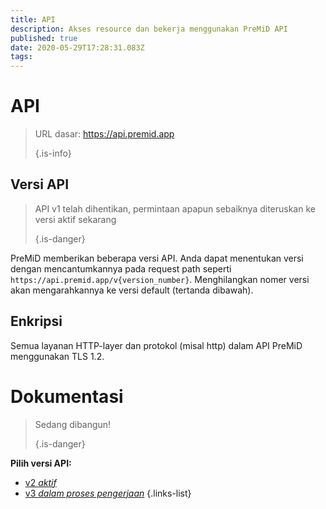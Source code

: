 ```yaml
---
title: API
description: Akses resource dan bekerja menggunakan PreMiD API
published: true
date: 2020-05-29T17:28:31.083Z
tags:
---
```


# API

> URL dasar: https://api.premid.app 
> 
> {.is-info}

## Versi API
> API v1 telah dihentikan, permintaan apapun sebaiknya diteruskan ke versi aktif sekarang 
> 
> {.is-danger}

PreMiD memberikan beberapa versi API. Anda dapat menentukan versi dengan mencantumkannya pada request path seperti `https://api.premid.app/v{version_number}`. Menghilangkan nomer versi akan mengarahkannya ke versi default (tertanda dibawah).

## Enkripsi

Semua layanan HTTP-layer dan protokol (misal http) dalam API PreMiD menggunakan TLS 1.2.

# Dokumentasi
> Sedang dibangun! 
> 
> {.is-danger}

**Pilih versi API:**
- [v2 *aktif*](/dev/api/v2)
- [v3 *dalam proses pengerjaan*](/dev/api/v3)
{.links-list}